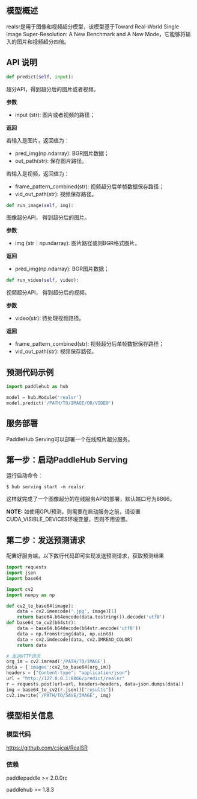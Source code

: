 
## 模型概述
realsr是用于图像和视频超分模型，该模型基于Toward Real-World Single Image Super-Resolution: A New Benchmark and A New Mode，它能够将输入的图片和视频超分四倍。

## API 说明

```python
def predict(self, input):
```

超分API，得到超分后的图片或者视频。


**参数**

* input (str): 图片或者视频的路径；

**返回**

若输入是图片，返回值为：
* pred_img(np.ndarray): BGR图片数据；
* out_path(str): 保存图片路径。

若输入是视频，返回值为：
* frame_pattern_combined(str): 视频超分后单帧数据保存路径；
* vid_out_path(str): 视频保存路径。

```python
def run_image(self, img):
```
图像超分API， 得到超分后的图片。

**参数**

* img (str｜np.ndarray): 图片路径或则BGR格式图片。

**返回**

* pred_img(np.ndarray): BGR图片数据；

```python
def run_video(self, video):
```
视频超分API， 得到超分后的视频。

**参数**

* video(str): 待处理视频路径。

**返回**

* frame_pattern_combined(str): 视频超分后单帧数据保存路径；
* vid_out_path(str): 视频保存路径。

## 预测代码示例

```python
import paddlehub as hub

model = hub.Module('realsr')
model.predict('/PATH/TO/IMAGE/OR/VIDEO')
```

## 服务部署

PaddleHub Serving可以部署一个在线照片超分服务。

## 第一步：启动PaddleHub Serving

运行启动命令：
```shell
$ hub serving start -m realsr
```

这样就完成了一个图像超分的在线服务API的部署，默认端口号为8866。

**NOTE:** 如使用GPU预测，则需要在启动服务之前，请设置CUDA\_VISIBLE\_DEVICES环境变量，否则不用设置。

## 第二步：发送预测请求

配置好服务端，以下数行代码即可实现发送预测请求，获取预测结果

```python
import requests
import json
import base64

import cv2
import numpy as np

def cv2_to_base64(image):
    data = cv2.imencode('.jpg', image)[1]
    return base64.b64encode(data.tostring()).decode('utf8')
def base64_to_cv2(b64str):
    data = base64.b64decode(b64str.encode('utf8'))
    data = np.fromstring(data, np.uint8)
    data = cv2.imdecode(data, cv2.IMREAD_COLOR)
    return data

# 发送HTTP请求
org_im = cv2.imread('/PATH/TO/IMAGE')
data = {'images':cv2_to_base64(org_im)}
headers = {"Content-type": "application/json"}
url = "http://127.0.0.1:8866/predict/realsr"
r = requests.post(url=url, headers=headers, data=json.dumps(data))
img = base64_to_cv2(r.json()["results"])
cv2.imwrite('/PATH/TO/SAVE/IMAGE', img)

```

## 模型相关信息

### 模型代码

https://github.com/csjcai/RealSR

### 依赖

paddlepaddle >= 2.0.0rc

paddlehub >= 1.8.3